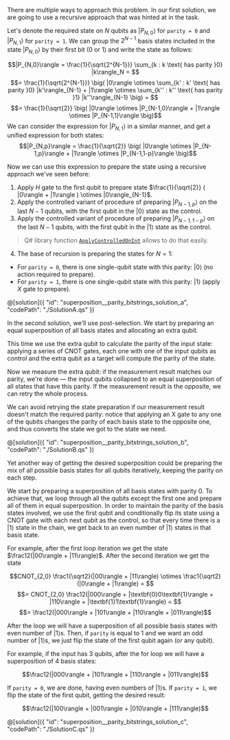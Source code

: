There are multiple ways to approach this problem. In our first solution, we are going to use a recursive approach that was hinted at in the task.

Let's denote the required state on $N$ qubits as $|P_{N,0}\rangle$ for `parity = 0` and $|P_{N,1}\rangle$ for `parity = 1`. We can group the $2^{N-1}$ basis states included in the state $|P_{N,0}\rangle$ by their first bit ($0$ or $1$) and write the state as follows:

$$|P_{N,0}\rangle = \frac{1}{\sqrt{2^{N-1}}} \sum_{k : k \text{ has parity }0} |k\rangle_N = $$
$$= \frac{1}{\sqrt{2^{N-1}}} \big( |0\rangle \otimes \sum_{k' : k' \text{ has parity }0} |k'\rangle_{N-1} + |1\rangle \otimes \sum_{k'' : k'' \text{ has parity }1} |k''\rangle_{N-1} \big) = $$
$$= \frac{1}{\sqrt{2}} \big( |0\rangle \otimes |P_{N-1,0}\rangle + |1\rangle \otimes |P_{N-1,1}\rangle \big)$$
We can consider the expression for $|P_{N,1}\rangle$ in a similar manner, and get a unified expression for both states:
$$|P_{N,p}\rangle = \frac{1}{\sqrt{2}} \big( |0\rangle \otimes |P_{N-1,p}\rangle + |1\rangle \otimes |P_{N-1,1-p}\rangle \big)$$

Now we can use this expression to prepare the state using a recursive approach we've seen before:

1. Apply $H$ gate to the first qubit to prepare state $\frac{1}{\sqrt{2}} ( |0\rangle + |1\rangle ) \otimes |0\rangle_{N-1}$.
2. Apply the controlled variant of procedure of preparing $|P_{N-1,p}\rangle$ on the last $N-1$ qubits, with the first qubit in the $|0\rangle$ state as the control.
3. Apply the controlled variant of procedure of preparing $|P_{N-1,1-p}\rangle$ on the last $N-1$ qubits, with the first qubit in the $|1\rangle$ state as the control.

> Q# library function [`ApplyControlledOnInt`](https://learn.microsoft.com/qsharp/api/qsharp-lang/microsoft.quantum.canon/applycontrolledonint) allows to do that easily.

4. The base of recursion is preparing the states for $N = 1$:
* For `parity = 0`, there is one single-qubit state with this parity: $|0\rangle$ (no action required to prepare).
* For `parity = 1`, there is one single-qubit state with this parity: $|1\rangle$ (apply $X$ gate to prepare).

@[solution]({ "id": "superposition__parity_bitstrings_solution_a", "codePath": "./SolutionA.qs" })

In the second solution, we'll use post-selection. We start by preparing an equal superposition of all basis states and allocating an extra qubit.

This time we use the extra qubit to calculate the parity of the input state: applying a series of CNOT gates, each one with one of the input qubits as control and the extra qubit as a target will compute the parity of the state.

Now we measure the extra qubit: if the measurement result matches our parity, we're done — the input qubits collapsed to an equal superposition of all states that have this parity. If the measurement result is the opposite, we can retry the whole process.

We can avoid retrying the state preparation if our measurement result doesn't match the required parity: notice that applying an X gate to any one of the qubits changes the parity of each basis state to the opposite one, and thus converts the state we got to the state we need.

@[solution]({ "id": "superposition__parity_bitstrings_solution_b", "codePath": "./SolutionB.qs" })

Yet another way of getting the desired superposition could be preparing the mix of all possible basis states for all qubits iteratively, keeping the parity on each step.

We start by preparing a superposition of all basis states with parity $0$. To achieve that, we loop through all the qubits except the first one and prepare all of them in equal superposition. In order to maintain the parity of the basis states involved, we use the first qubit and conditionally flip its state using a CNOT gate with each next qubit as the control, so that every time there is a $|1\rangle$ state in the chain, we get back to an even number of $|1\rangle$ states in that basis state.

For example, after the first loop iteration we get the state $\frac12(|00\rangle + |11\rangle)$. After the second iteration we get the state

$$CNOT_{2,0} \frac1{\sqrt2}(|00\rangle + |11\rangle) \otimes \frac1{\sqrt2}(|0\rangle + |1\rangle) = $$
$$= CNOT_{2,0} \frac12(|000\rangle + |\textbf{0}0\textbf{1}\rangle + |110\rangle + |\textbf{1}1\textbf{1}\rangle) = $$
$$= \frac12(|000\rangle + |101\rangle + |110\rangle + |011\rangle)$$

After the loop we will have a superposition of all possible basis states with even number of $|1\rangle$s.
Then, if `parity` is equal to 1 and we want an odd number of $|1\rangle$s, we just flip the state of the first qubit again (or any qubit).

For example, if the input has 3 qubits, after the for loop we will have a superposition of 4 basis states:

$$\frac12(|000\rangle + |101\rangle + |110\rangle + |011\rangle)$$

If `parity = 0`, we are done, having even numbers of $|1\rangle$s. If `parity = 1`, we flip the state of the first qubit, getting the desired result:

$$\frac12(|100\rangle + |001\rangle + |010\rangle + |111\rangle)$$

@[solution]({ "id": "superposition__parity_bitstrings_solution_c", "codePath": "./SolutionC.qs" })

